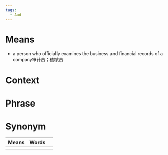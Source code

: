 ```yaml
---
tags:
  - Aud
---
```

# Means
- a person who officially examines the business and financial records of a company审计员；稽核员
# Context

# Phrase

# Synonym
| Means | Words |     |
| ----- | ----- | --- |
|       |       |     |
